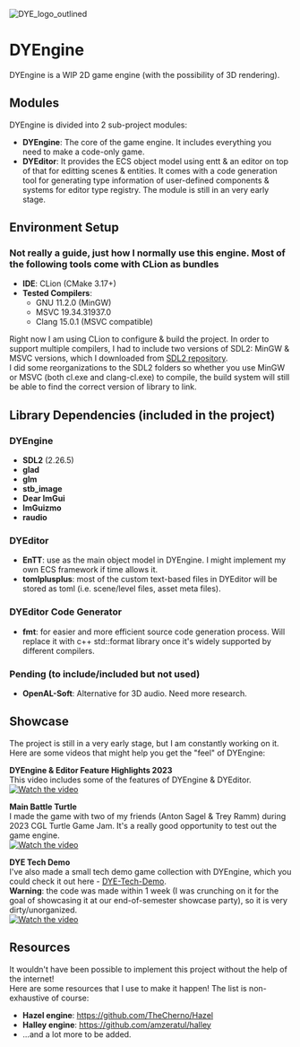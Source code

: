 ![DYE_logo_outlined](https://user-images.githubusercontent.com/8101387/219255174-fdb29aa7-6c08-42ca-9365-a86e0d774d94.png)
# DYEngine
DYEngine is a WIP 2D game engine (with the possibility of 3D rendering).

## Modules
DYEngine is divided into 2 sub-project modules:
* **DYEngine**: The core of the game engine. It includes everything you need to make a code-only game.
* **DYEditor**: It provides the ECS object model using entt & an editor on top of that for editting scenes & entities. It comes with a code generation tool for generating type information of user-defined components & systems for editor type registry. The module is still in an very early stage.

## Environment Setup
### Not really a guide, just how I normally use this engine. Most of the following tools come with CLion as bundles
- **IDE**: CLion (CMake 3.17+)
- **Tested Compilers**: 
  - GNU 11.2.0 (MinGW)
  - MSVC 19.34.31937.0
  - Clang 15.0.1 (MSVC compatible)

Right now I am using CLion to configure & build the project.
In order to support multiple compilers, I had to include two versions of SDL2: MinGW & MSVC versions, which I downloaded from [SDL2 repository](https://github.com/libsdl-org/SDL/releases).  
I did some reorganizations to the SDL2 folders so whether you use MinGW or MSVC (both cl.exe and clang-cl.exe) to compile, the build system will still be able to find the correct version of library to link.

## Library Dependencies (included in the project)
### DYEngine
- **SDL2** (2.26.5)
- **glad**
- **glm**
- **stb_image**
- **Dear ImGui**
- **ImGuizmo**
- **raudio**
### DYEditor
- **EnTT**: use as the main object model in DYEngine. I might implement my own ECS framework if time allows it.
- **tomlplusplus**: most of the custom text-based files in DYEditor will be stored as toml (i.e. scene/level files, asset meta files).
### DYEditor Code Generator
- **fmt**: for easier and more efficient source code generation process. Will replace it with c++ std::format library once it's widely supported by different compilers. 
### Pending (to include/included but not used)
- **OpenAL-Soft**: Alternative for 3D audio. Need more research.

## Showcase
The project is still in a very early stage, but I am constantly working on it.  
Here are some videos that might help you get the "feel" of DYEngine:
  
**DYEngine & Editor Feature Highlights 2023**  
This video includes some of the features of DYEngine & DYEditor.  
[![Watch the video](https://img.youtube.com/vi/ZrwCcynemSA/maxresdefault.jpg)](https://youtu.be/ZrwCcynemSA)  

**Main Battle Turtle**  
I made the game with two of my friends (Anton Sagel & Trey Ramm) during 2023 CGL Turtle Game Jam.
It's a really good opportunity to test out the game engine.  
[![Watch the video](https://img.youtube.com/vi/CldpJoQgW-Q/maxresdefault.jpg)](https://youtu.be/CldpJoQgW-Q)  

**DYE Tech Demo**  
I've also made a small tech demo game collection with DYEngine, which you could check it out here - [DYE-Tech-Demo](https://github.com/ta-david-yu/DYE-Tech-Demo).  
**Warning**: the code was made within 1 week (I was crunching on it for the goal of showcasing it at our end-of-semester showcase party), so it is very dirty/unorganized.  
[![Watch the video](https://img.youtube.com/vi/0tD2ZouCuN4/maxresdefault.jpg)](https://youtu.be/0tD2ZouCuN4)  

## Resources
It wouldn't have been possible to implement this project without the help of the internet!  
Here are some resources that I use to make it happen! The list is non-exhaustive of course:  
* **Hazel engine**: https://github.com/TheCherno/Hazel
* **Halley engine**: https://github.com/amzeratul/halley
* ...and a lot more to be added.
